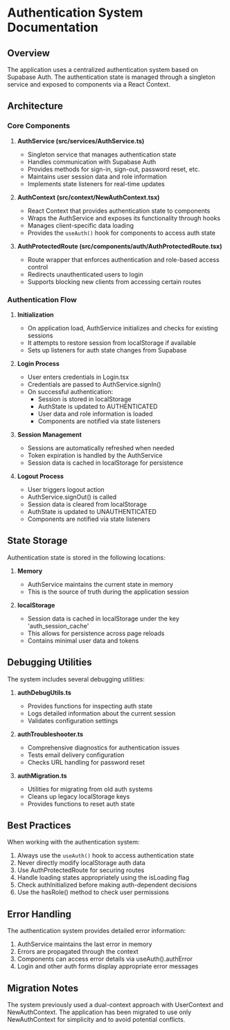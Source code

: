 # Authentication System Documentation

## Overview

The application uses a centralized authentication system based on Supabase Auth. The authentication state is managed through a singleton service and exposed to components via a React Context.

## Architecture

### Core Components

1. **AuthService (src/services/AuthService.ts)**
   - Singleton service that manages authentication state
   - Handles communication with Supabase Auth
   - Provides methods for sign-in, sign-out, password reset, etc.
   - Maintains user session data and role information
   - Implements state listeners for real-time updates

2. **AuthContext (src/context/NewAuthContext.tsx)**
   - React Context that provides authentication state to components
   - Wraps the AuthService and exposes its functionality through hooks
   - Manages client-specific data loading
   - Provides the `useAuth()` hook for components to access auth state

3. **AuthProtectedRoute (src/components/auth/AuthProtectedRoute.tsx)**
   - Route wrapper that enforces authentication and role-based access control
   - Redirects unauthenticated users to login
   - Supports blocking new clients from accessing certain routes

### Authentication Flow

1. **Initialization**
   - On application load, AuthService initializes and checks for existing sessions
   - It attempts to restore session from localStorage if available
   - Sets up listeners for auth state changes from Supabase

2. **Login Process**
   - User enters credentials in Login.tsx
   - Credentials are passed to AuthService.signIn()
   - On successful authentication:
     - Session is stored in localStorage
     - AuthState is updated to AUTHENTICATED
     - User data and role information is loaded
     - Components are notified via state listeners

3. **Session Management**
   - Sessions are automatically refreshed when needed
   - Token expiration is handled by the AuthService
   - Session data is cached in localStorage for persistence

4. **Logout Process**
   - User triggers logout action
   - AuthService.signOut() is called
   - Session data is cleared from localStorage
   - AuthState is updated to UNAUTHENTICATED
   - Components are notified via state listeners

## State Storage

Authentication state is stored in the following locations:

1. **Memory**
   - AuthService maintains the current state in memory
   - This is the source of truth during the application session

2. **localStorage**
   - Session data is cached in localStorage under the key 'auth_session_cache'
   - This allows for persistence across page reloads
   - Contains minimal user data and tokens

## Debugging Utilities

The system includes several debugging utilities:

1. **authDebugUtils.ts**
   - Provides functions for inspecting auth state
   - Logs detailed information about the current session
   - Validates configuration settings

2. **authTroubleshooter.ts**
   - Comprehensive diagnostics for authentication issues
   - Tests email delivery configuration
   - Checks URL handling for password reset

3. **authMigration.ts**
   - Utilities for migrating from old auth systems
   - Cleans up legacy localStorage keys
   - Provides functions to reset auth state

## Best Practices

When working with the authentication system:

1. Always use the `useAuth()` hook to access authentication state
2. Never directly modify localStorage auth data
3. Use AuthProtectedRoute for securing routes
4. Handle loading states appropriately using the isLoading flag
5. Check authInitialized before making auth-dependent decisions
6. Use the hasRole() method to check user permissions

## Error Handling

The authentication system provides detailed error information:

1. AuthService maintains the last error in memory
2. Errors are propagated through the context
3. Components can access error details via useAuth().authError
4. Login and other auth forms display appropriate error messages

## Migration Notes

The system previously used a dual-context approach with UserContext and NewAuthContext. The application has been migrated to use only NewAuthContext for simplicity and to avoid potential conflicts.